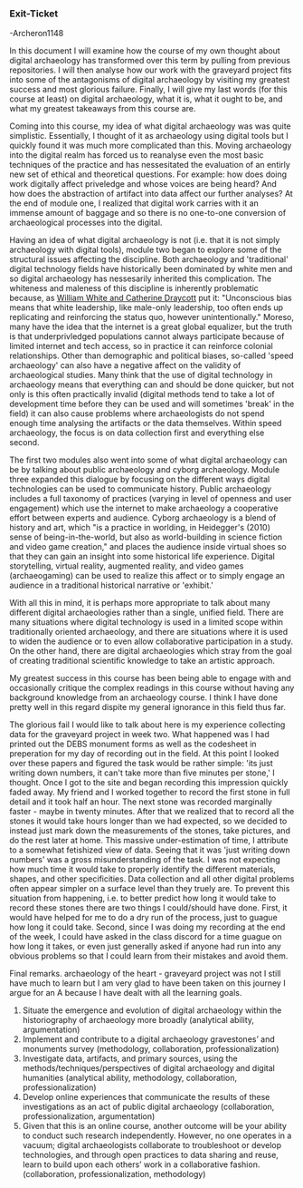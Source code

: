 ### Exit-Ticket
-Archeron1148

In this document I will examine how the course of my own thought about digital archaeology has transformed over this term by pulling from previous repositories. I will then analyse how our work with the graveyard project fits into some of the antagonisms of digital archaeology by visiting my greatest success and most glorious failure. Finally, I will give my last words (for this course at least) on digital archaeology, what it is, what it ought to be, and what my greatest takeaways from this course are.

Coming into this course, my idea of what digital archaeology was was quite simplistic. Essentially, I thought of it as archaeology using digital tools but I quickly found it was much more complicated than this. Moving archaeology into the digital realm has forced us to reanalyse even the most basic techniques of the practice and has nessesitated the evaluation of an entirly new set of ethical and theoretical questions. For example: how does doing work digitally affect priveledge and whose voices are being heard? And how does the abstraction of artifact into data affect our further analyses? At the end of module one, I realized that digital work carries with it an immense amount of baggage and so there is no one-to-one conversion of archaeological processes into the digital.

Having an idea of what digital archaeology is not (i.e. that it is not simply archaeology with digital tools), module two began to explore some of the structural issues affecting the discipline. Both archaeology and 'traditional' digital technology fields have historically been dominated by white men and so digital archaeology has nessesarily inherited this complication. The whiteness and maleness of this discipline is inherently problematic because, as [William White and Catherine Draycott](https://www.sapiens.org/archaeology/archaeology-diversity/) put it: "Unconscious bias means that white leadership, like male-only leadership, too often ends up replicating and reinforcing the status quo, however unintentionally." Moreso, many have the idea that the internet is a great global equalizer, but the truth is that underprivledged populations cannot always participate because of limited internet and tech access, so in practice it can reinforce colonial relationships. Other than demographic and political biases, so-called 'speed archaeology' can also have a negative affect on the validity of archaeological studies. Many think that the use of digital technology in archaeology means that everything can and should be done quicker, but not only is this often practically invalid (digital methods tend to take a lot of development time before they can be used and will sometimes 'break' in the field) it can also cause problems where archaeologists do not spend enough time analysing the artifacts or the data themselves. Within speed archaeology, the focus is on data collection first and everything else second. 

The first two modules also went into some of what digital archaeology can be by talking about public archaeology and cyborg archaeology. Module three expanded this dialogue by focusing on the different ways digital technologies can be used to communicate history. Public archaeology includes a full taxonomy of practices (varying in level of openness and user engagement) which use the internet to make archaeology a cooperative effort between experts and audience. Cyborg archaeology is a blend of history and art, which "is a practice in worlding, in Heidegger's (2010) sense of being-in-the-world, but also as world-building in science fiction and video game creation," and places the audience inside virtual shoes so that they can gain an insight into some historical life experience. Digital storytelling, virtual reality, augmented reality, and video games (archaeogaming) can be used to realize this affect or to simply engage an audience in a traditional historical narrative or 'exhibit.'

With all this in mind, it is perhaps more appropriate to talk about many different digital archaeologies rather than a single, unified field. There are many situations where digital technology is used in a limited scope within traditionally oriented archaeology, and there are situations where it is used to widen the audience or to even allow collaborative participation in a study. On the other hand, there are digital archaeologies which stray from the goal of creating traditional scientific knowledge to take an artistic approach.

My greatest success in this course has been being able to engage with and occasionally critique the complex readings in this course without having any background knowledge from an archaeology course. I think I have done pretty well in this regard dispite my general ignorance in this field thus far.

The glorious fail I would like to talk about here is my experience collecting data for the graveyard project in week two. What happened was I had printed out the DEBS monument forms as well as the codesheet in preperation for my day of recording out in the field. At this point I looked over these papers and figured the task would be rather simple: 'its just writing down numbers, it can't take more than five minutes per stone,' I thought. Once I got to the site and began recording this impression quickly faded away. My friend and I worked together to record the first stone in full detail and it took half an hour. The next stone was recorded marginally faster - maybe in twenty minutes. After that we realized that to record all the stones it would take hours longer than we had expected, so we decided to instead just mark down the measurements of the stones, take pictures, and do the rest later at home. This massive under-estimation of time, I attribute to a somewhat fetishized view of data. Seeing that it was 'just writing down numbers' was a gross misunderstanding of the task. I was not expecting how much time it would take to properly identify the different materials, shapes, and other specificities. Data collection and all other digital problems often appear simpler on a surface level than they truely are. To prevent this situation from happening, i.e. to better predict how long it would take to record these stones there are two things I could/should have done. First, it would have helped for me to do a dry run of the process, just to guague how long it could take. Second, since I was doing my recording at the end of the week, I could have asked in the class discord for a time guague on how long it takes, or even just generally asked if anyone had run into any obvious problems so that I could learn from their mistakes and avoid them.

Final remarks.
archaeology of the heart - graveyard project was not
I still have much to learn but I am very glad to have been taken on this journey
I argue for an A because I have dealt with all the learning goals.

1. Situate the emergence and evolution of digital archaeology within the historiography of archaeology more broadly (analytical ability, argumentation)
2. Implement and contribute to a digital archaeology gravestones’ and monuments survey (methodology, collaboration, professionalization)
3. Investigate data, artifacts, and primary sources, using the methods/techniques/perspectives of digital archaeology and digital humanities (analytical ability, methodology, collaboration, professionalization)
4. Develop online experiences that communicate the results of these investigations as an act of public digital archaeology (collaboration, professionalization, argumentation)
5. Given that this is an online course, another outcome will be your ability to conduct such research independently. However, no one operates in a vacuum; digital archaeologists collaborate to troubleshoot or develop technologies, and through open practices to data sharing and reuse, learn to build upon each others’ work in a collaborative fashion. (collaboration, professionalization, methodology)


